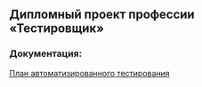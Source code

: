 ## Дипломный проект профессии «Тестировщик»

### Документация:
[План автоматизированного тестирования](docs\Plan.md)